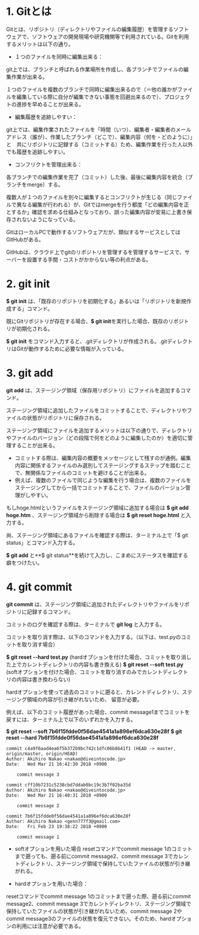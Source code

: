 # 1. Gitとは

Gitとは、リポジトリ（ディレクトリやファイルの編集履歴）を管理するソフトウェアで、ソフトウェアの開発現場や研究機関等で利用されている。Gitを利用するメリットは以下の通り。

- １つのファイルを同時に編集出来る：

git上では、ブランチと呼ばれる作業場所を作成し、各ブランチでファイルの編集作業が出来る。

１つのファイルを複数のブランチで同時に編集出来るので（＝他の誰かがファイルを編集している際に自分が編集できない事態を回避出来るので）、プロジェクトの進捗を早めることが出来る。

- 編集履歴を追跡しやすい：

git上では、編集作業されたファイルを「時間（いつ）、編集者・編集者のメールアドレス（誰が）、作業したブランチ（どこで）、編集内容（何を・どのように）」と　共にリポジトリに記録する（コミットする）ため、編集作業を行った人以外でも履歴を追跡しやすい。

- コンフリクトを管理出来る：

各ブランチでの編集作業を完了（コミット）した後、最後に編集内容を統合（ブランチをmerge）する。

複数人が１つのファイルを別々に編集するとコンフリクトが生じる（同じファイルで異なる編集が行われる）が、Gitではmergeを行う都度「どの編集内容を正とするか」確認を求める仕組みとなっており、誤った編集内容が安易に上書き保存されないようになっている。

GitはローカルPCで動作するソフトウェアだが、類似するサービスとしてはGitHubがある。

GitHubは、クラウド上でgitのリポジトリを管理するを管理するサービスで、サーバーを設置する手間・コストがかからない等の利点がある。


# 2. git init

**$ git init** は、「既存のリポジトリを初期化する」あるいは「リポジトリを新規作成する」コマンド。

既にGitリポジトリが存在する場合、**$ git init**を実行した場合、既存のリポジトリが初期化される。

**$ git init** をコマンド入力すると、.gitディレクトリが作成される。.gitディレクトリはGitが動作するために必要な情報が入っている。

# 3. git add

**git add** は、ステージング領域（保存用リポジトリ）にファイルを追加するコマンド。

ステージング領域に追加したファイルをコミットすることで、ディレクトリやファイルの状態がリポジトリに保存される。

ステージング領域にファイルを追加するメリットは以下の通りで、ディレクトリやファイルのバージョン（どの段階で何をどのように編集したのか）を適切に管理することが出来る。

- コミットする際は、編集内容の概要をメッセージとして残すのが通例。編集内容に関係するファイルのみ選別してステージングするステップを踏むことで、無関係なファイルのコミットを避けることが出来る。
- 例えば、複数のファイルで同じような編集を行う場合は、複数のファイルをステージングしてから一括でコミットすることで、ファイルのバージョン管理がしやすい。

もしhoge.htmlというファイルをステージング領域に追加する場合は **$ git add hoge.htm** 、ステージング領域から削除する場合は **$ git reset hoge.html** と入力する。

尚、ステージング領域にあるファイルを確認する際は、ターミナル上で「$ git status」とコマンド入力する。

**$ git add** と**$ git status**を続けて入力し、こまめにステータスを確認する癖をつけたい。

# 4. git commit

**git commit** は、ステージング領域に追加されたディレクトリやファイルをリポジトリに記録するコマンド。

コミットのログを確認する際は、ターミナルで **git log** と入力する。

コミットを取り消す際は、以下のコマンドを入力する。（以下は、test.pyのコミットを取り消す場合）

**$ git reset --hard test.py** (hardオプションを付けた場合、コミットを取り消した上でカレントディレクトリの内容も書き換える)
**$ git reset --soft test.py** (softオプションを付けた場合、コミットを取り消すのみでカレントディレクトリの内容は書き換わらない)

hardオプションを使って過去のコミットに遡ると、カレントディレクトリ、ステージング領域の内容が引き継がれないため、
留意が必要。

例えば、以下のコミット履歴があった場合、commit message1までコミットを戻すには、ターミナル上で以下のいずれかを入力する。

**$ git reset --soft 7b6f15fdde0f56dae4541a1a896ef6dca630e28f**
**$ git reset --hard 7b6f15fdde0f56dae4541a1a896ef6dca630e28f**

```
commit c4a9f6aad4ea6f5b372b9bc742c1dfc06b8641f1 (HEAD -> master, origin/master, origin/HEAD)
Author: Akihiro Nakao <nakao@diveintocode.jp>
Date:   Wed Mar 21 16:42:30 2018 +0900

    commit message 3

commit cff10b7231c5238cbd7ddab0bc19c3b7f02ba35d
Author: Akihiro Nakao <nakao@diveintocode.jp>
Date:   Wed Mar 21 16:40:31 2018 +0900

    commit message 2

commit 7b6f15fdde0f56dae4541a1a896ef6dca630e28f
Author: Akihiro Nakao <genn777f3@gmail.com>
Date:   Fri Feb 23 19:38:22 2018 +0900

    commit message 1
```

- softオプションを用いた場合
resetコマンドでcommit message 1のコミットまで遡っても、遡る前にcommit message2、commit message 3でカレントディレクトリ、ステージング領域で保持していたファイルの状態が引き継がれる。

- hardオプションを用いた場合：

resetコマンドでcommit message 1のコミットまで遡った際、遡る前にcommit message2、commit message 3でカレントディレクトリ、ステージング領域で
保持していたファイルの状態が引き継がれないため、commit message 2やcommit message3のファイルの状態を復元できない。そのため、hardオプションの利用には注意が必要である。
